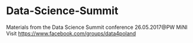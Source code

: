 # Data-Science-Summit
Materials from the Data Science Summit conference 26.05.2017@PW MiNI
Visit https://www.facebook.com/groups/data4poland
